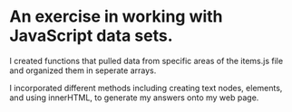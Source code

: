 # An exercise in working with JavaScript data sets.

I created functions that pulled data from specific areas of the items.js file and organized them in seperate arrays.

I incorporated different methods including creating text nodes, elements, and using innerHTML, to generate my answers onto my web page.